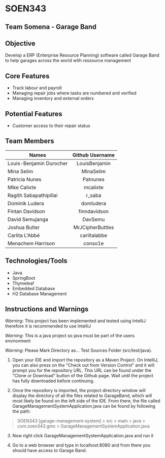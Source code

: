 # SOEN343

## Team Somena - Garage Band

## Objective

Develop a ERP (Enterprise Resource Planning) software called Garage Band to help garages across the world with ressource management

## Core Features

* Track labour and payroll
* Managing repair jobs where tasks are numbered and verified
* Managing inventory and external orders

## Potential Features

* Customer access to their repair status

## Team Members

| Names                     | Github Username   	| 
| -------------             | :-------------:       | 
| Louis-Benjamin Durocher   | LouisBenjamin			|
| Mina Selim       			| MinaSelim				|
| Patricia Nunes			| Patnunes				|
| Mike Calixte 				|mcalixte				|
| Ragith Sabapathipillai    | r_saba       			|
| Dominik Ludera 			| domludera  			|
| Fintan Davidson         	| finndavidson  		|
| David Semujanga           |DavSemu        		|
| Joshua Butler    			|MrJCipherButtles   	|
| Carlita L'Abbé			|carlitalabbe			|
| Menachem Harrison         | conso1e               |                 


## Technologies/Tools

* Java
* SpringBoot
* Thymeleaf
* Embedded Database
* H2 Database Management


## Instructions and Warnings

*Warning*: This project has been implemented and tested using IntelliJ therefore it is recommended to use IntelliJ

*Warning*: This is a java project so java must be part of the users environment

*Warning*: Please Mark Directory as... Test Sources Folder (src/test/java).

1. Open your IDE and import the repository as a Maven Project. On IntelliJ, you can also press on the "Check out from Version Control" and it will prompt you for the repository URL. This URL can be found under the "Clone or Download" button of the Github page. Wait until the project has fully downloaded before continuing.

2. Once the repository is imported, the project directory window will display the directory of all the files related to GarageBand, which will most likely be found on the left side of the IDE. From there, the file called GarageManagementSystemApplication.java can be found by following the path:


> SOEN343 [garage-management-system] > src > main > java > com.soen343.gms > GarageManagementSystemApplication.java

3. Now right click GarageManagementSystemApplication.java and run it

4. Go to a web browser and type in localhost:8080 and from there you should have access to Garage Band.



